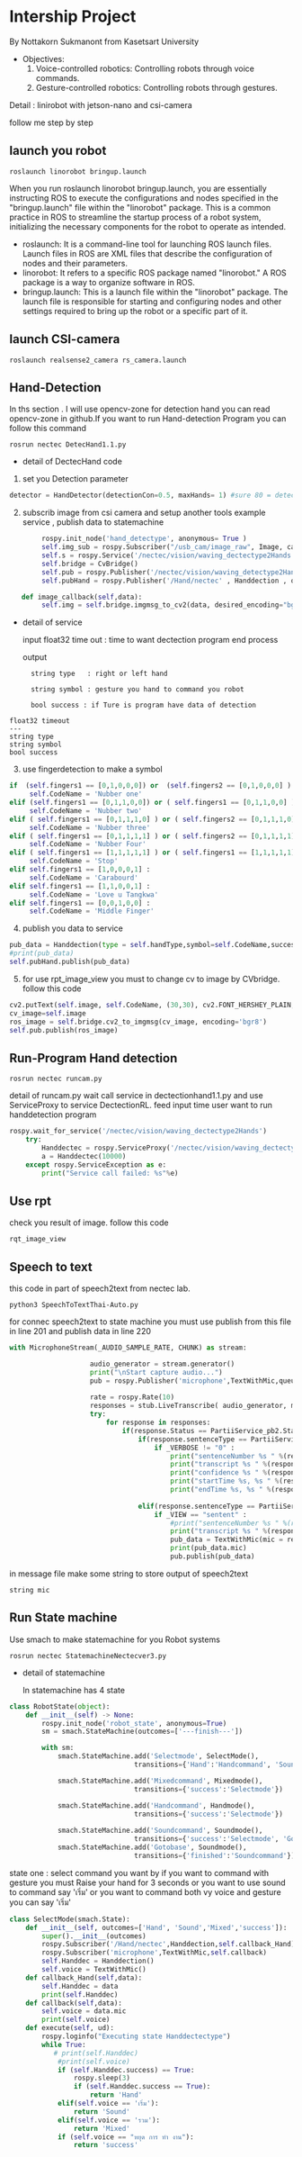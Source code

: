 # **Intership Project**
By Nottakorn Sukmanont from Kasetsart University 
* Objectives:
  1. Voice-controlled robotics: Controlling robots through voice commands.
  2. Gesture-controlled robotics: Controlling robots through gestures.

Detail : linirobot with jetson-nano and csi-camera

follow me step by step
## launch you robot
```
roslaunch linorobot bringup.launch
```
When you run roslaunch linorobot bringup.launch, you are essentially instructing ROS to execute the configurations and nodes specified in the "bringup.launch" file within the "linorobot" package. This is a common practice in ROS to streamline the startup process of a robot system, initializing the necessary components for the robot to operate as intended.

* roslaunch: It is a command-line tool for launching ROS launch files. Launch files in ROS are XML files that describe the configuration of nodes and their parameters.
* linorobot: It refers to a specific ROS package named "linorobot." A ROS package is a way to organize software in ROS.
* bringup.launch: This is a launch file within the "linorobot" package. The launch file is responsible for starting and configuring nodes and other settings required to bring up the robot or a specific part of it.

## launch CSI-camera
```
roslaunch realsense2_camera rs_camera.launch
```

## Hand-Detection
In ths section . I will use opencv-zone for detection hand you can read opencv-zone in github.If you want to run Hand-detection Program you can follow this command
```
rosrun nectec DetecHand1.1.py
```
* detail of DectecHand code
1. set you Detection parameter
```py
detector = HandDetector(detectionCon=0.5, maxHands= 1) #sure 80 = detect
```
  2. subscrib image from csi camera and setup another tools example service , publish data to statemachine
```py
        rospy.init_node('hand_detectype', anonymous= True )
        self.img_sub = rospy.Subscriber("/usb_cam/image_raw", Image, callback = self.image_callback)
        self.s = rospy.Service('/nectec/vision/waving_dectectype2Hands', DectectionRL, self.HanddetecRL)
        self.bridge = CvBridge()
        self.pub = rospy.Publisher('/nectec/vision/waving_detectype2Hands', Image , queue_size = 1)
        self.pubHand = rospy.Publisher('/Hand/nectec' , Handdection , queue_size= 10)

   def image_callback(self,data):
        self.img = self.bridge.imgmsg_to_cv2(data, desired_encoding="bgr8")
```

  * detail of service
    
    input
          float32 time out : time to want dectection program end process

    output

          string type   : right or left hand

          string symbol : gesture you hand to command you robot

          bool success : if Ture is program have data of detection
```
float32 timeout
---
string type
string symbol
bool success
```
  3. use fingerdetection to make a symbol
```py
if  (self.fingers1 == [0,1,0,0,0]) or  (self.fingers2 == [0,1,0,0,0] ) :
     self.CodeName = 'Nubber one'
elif (self.fingers1 == [0,1,1,0,0]) or ( self.fingers1 == [0,1,1,0,0] ) :
     self.CodeName = 'Nubber two'
elif ( self.fingers1 == [0,1,1,1,0] ) or ( self.fingers2 == [0,1,1,1,0] ):
     self.CodeName = 'Nubber three'
elif ( self.fingers1 == [0,1,1,1,1] ) or ( self.fingers2 == [0,1,1,1,1] ):
     self.CodeName = 'Nubber Four'
elif ( self.fingers1 == [1,1,1,1,1] ) or ( self.fingers1 == [1,1,1,1,1] ):
     self.CodeName = 'Stop'
elif self.fingers1 == [1,0,0,0,1] :
     self.CodeName = 'Carabourd'
elif self.fingers1 == [1,1,0,0,1] :
     self.CodeName = 'Love u Tangkwa'
elif self.fingers1 == [0,0,1,0,0] :
     self.CodeName = 'Middle Finger'
```
4. publish you data to service
```py
pub_data = Handdection(type = self.handType,symbol=self.CodeName,success=True)
#print(pub_data)
self.pubHand.publish(pub_data)
```
5. for use rpt_image_view you must to change cv to image by CVbridge. follow this code
```py
cv2.putText(self.image, self.CodeName, (30,30), cv2.FONT_HERSHEY_PLAIN,2, (0, 0, 0), 2)
cv_image=self.image
ros_image = self.bridge.cv2_to_imgmsg(cv_image, encoding='bgr8')
self.pub.publish(ros_image)
```
## Run-Program Hand detection
```
rosrun nectec runcam.py
```

detail of runcam.py wait call service in dectectionhand1.1.py and use ServiceProxy to service  DectectionRL. feed input time user want to run handdetection program

```py
rospy.wait_for_service('/nectec/vision/waving_dectectype2Hands')
    try:
        Handdectec = rospy.ServiceProxy('/nectec/vision/waving_dectectype2Hands', DectectionRL)
        a = Handdectec(10000)
    except rospy.ServiceException as e:
        print("Service call failed: %s"%e)
```
## Use rpt

check you result of image. follow this code
```
rqt_image_view
```
## Speech to text
this code in part of speech2text from nectec lab. 
```
python3 SpeechToTextThai-Auto.py
```

for connec speech2text to state machine you must use publish from this file in line 201 and publish data in line 220
```py
with MicrophoneStream(_AUDIO_SAMPLE_RATE, CHUNK) as stream:

                    audio_generator = stream.generator()
                    print("\nStart capture audio...")
                    pub = rospy.Publisher('microphone',TextWithMic,queue_size=10)
                    
                    rate = rospy.Rate(10)
                    responses = stub.LiveTranscribe( audio_generator, metadata=metadata)
                    try:
                        for response in responses:
                            if(response.Status == PartiiService_pb2.StatusCode.Ok):
                                if(response.sentenceType == PartiiService_pb2.ResultType.PARTIAL):
                                    if _VERBOSE != "0" : 
                                        print("sentenceNumber %s " %(response.sentenceNumber))
                                        print("transcript %s " %(response.transcript))
                                        print("confidence %s " %(response.confidence))
                                        print("startTime %s, %s " %(response.startTime, convMilliFormat(response.startTime)))
                                        print("endTime %s, %s " %(response.endTime, convMilliFormat(response.endTime)))
                            
                                elif(response.sentenceType == PartiiService_pb2.ResultType.RESULT):
                                    if _VIEW == "sentent" :
                                        #print("sentenceNumber %s " %(response.sentenceNumber))
                                        print("transcript %s " %(response.transcript))
                                        pub_data = TextWithMic(mic = response.transcript)
                                        print(pub_data.mic)
                                        pub.publish(pub_data)
```

in message file make some string to store output of speech2text
```
string mic
```


## Run State machine

Use smach to make statemachine for you Robot systems
```
rosrun nectec StatemachineNectecver3.py
```
* detail of statemachine
  
  In statemachine has 4 state
```py
class RobotState(object):
    def __init__(self) -> None:
        rospy.init_node('robot_state', anonymous=True)
        sm = smach.StateMachine(outcomes=['---finish---'])

        with sm:
            smach.StateMachine.add('Selectmode', SelectMode(), 
                               transitions={'Hand':'Handcommand', 'Sound':'Soundcommand','Mixed':'Mixedcommand','success':'---finish---'})

            smach.StateMachine.add('Mixedcommand', Mixedmode(), 
                               transitions={'success':'Selectmode'})

            smach.StateMachine.add('Handcommand', Handmode(), 
                               transitions={'success':'Selectmode'})
            
            smach.StateMachine.add('Soundcommand', Soundmode(), 
                               transitions={'success':'Selectmode', 'GoGo':'Gotobase'})
            smach.StateMachine.add('Gotobase', Soundmode(), 
                               transitions={'finished':'Soundcommand'})
```

state one : select command you want by if you want to command with gesture you must Raise your hand for 3 seconds or you want to use sound to command say 'เริ่ม' or you want to command both vy voice and gesture you can say 'เริ่ม'
```py
class SelectMode(smach.State):
    def __init__(self, outcomes=['Hand', 'Sound','Mixed','success']):
        super().__init__(outcomes)
        rospy.Subscriber('/Hand/nectec',Handdection,self.callback_Hand)
        rospy.Subscriber('microphone',TextWithMic,self.callback)
        self.Handdec = Handdection()
        self.voice = TextWithMic()
    def callback_Hand(self,data):
        self.Handdec = data
        print(self.Handdec)
    def callback(self,data):
        self.voice = data.mic
        print(self.voice)
    def execute(self, ud):
        rospy.loginfo("Executing state Handdectectype")
        while True:
           # print(self.Handdec)
            #print(self.voice)
            if (self.Handdec.success) == True:
                rospy.sleep(3)
                if (self.Handdec.success == True):
                    return 'Hand'
            elif(self.voice == 'เริ่ม'):
                return 'Sound'
            elif(self.voice == 'รวม'):
                return 'Mixed'
            if (self.voice == "หยุด การ ทำ งาน"):
                return 'success'
```
